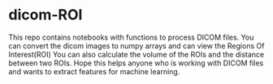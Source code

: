 # dicom-ROI
This repo contains notebooks with functions to process DICOM files.
You can convert the dicom images to numpy arrays and can view the Regions Of Interest(ROI)
You can also calculate the volume of the ROIs and the distance between two ROIs.
Hope this helps anyone who is working with DICOM files and wants to extract features for machine learning.
